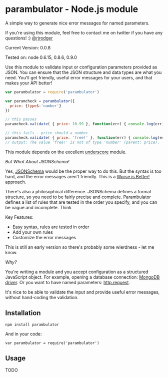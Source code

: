 # parambulator - Node.js module


A simple way to generate nice error messages for named parameters.

If you're using this module, feel free to contact me on twitter if you have any questions! :) [@rjrodger](http://twitter.com/rjrodger)

Current Version: 0.0.8

Tested on: node 0.6.15, 0.8.6, 0.9.0


Use this module to validate input or configuration parameters provided as JSON. You can ensure that the JSON structure and data types are what you need. You'll get friendly, useful error messages for your users, and that makes your API better!

```javascript
var parambulator = require('parambulator')

var paramcheck = parambulator({ 
  price: {type$:'number'}
})

// this passes
paramcheck.validate( { price: 10.99 }, function(err) { console.log(err) } )

// this fails - price should a number
paramcheck.validate( { price: 'free!' }, function(err) { console.log(err) } )
// output: The value 'free!' is not of type 'number' (parent: price). 
```

This module depends on the excellent [underscore](https://github.com/documentcloud/underscore) module.


_But What About JSONSchema!_

Yes, [JSONSchema](http://json-schema.org) would be the proper way to do this. But the syntax is too hard, and the error messages aren't friendly. This is a [Worse is Better!](http://www.jwz.org/doc/worse-is-better.html) approach.

There's also a philosophical difference. JSONSchema defines a formal structure, so you need to be fairly precise and complete. Parambulator defines a list of rules that are tested in the order you specify, and you can be vague and incomplete. Think 


Key Features:

   * Easy syntax, rules are tested in order
   * Add your own rules
   * Customize the error messages
   
This is still an early version so there's probably some wierdness - let me know.


_Why?_


You're writing a module and you accept configuration as a structured JavaScript object. For example, opening a database connection: [MongoDB driver](http://mongodb.github.com/node-mongodb-native/api-generated/server.html). Or you want to have named parameters: [http.request](http://nodejs.org/api/http.html#http_http_request_options_callback).

It's nice to be able to validate the input and provide useful error messages, without hand-coding the validation.


## Installation

    npm install parambulator

And in your code:

    var parambulator = require('parambulator')


## Usage

TODO




